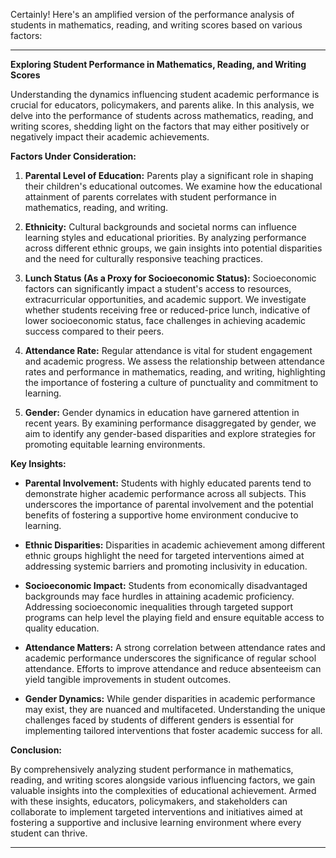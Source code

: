 Certainly! Here's an amplified version of the performance analysis of students in mathematics, reading, and writing scores based on various factors:

---

**Exploring Student Performance in Mathematics, Reading, and Writing Scores**

Understanding the dynamics influencing student academic performance is crucial for educators, policymakers, and parents alike. In this analysis, we delve into the performance of students across mathematics, reading, and writing scores, shedding light on the factors that may either positively or negatively impact their academic achievements.

**Factors Under Consideration:**

1. **Parental Level of Education:** Parents play a significant role in shaping their children's educational outcomes. We examine how the educational attainment of parents correlates with student performance in mathematics, reading, and writing.

2. **Ethnicity:** Cultural backgrounds and societal norms can influence learning styles and educational priorities. By analyzing performance across different ethnic groups, we gain insights into potential disparities and the need for culturally responsive teaching practices.

3. **Lunch Status (As a Proxy for Socioeconomic Status):** Socioeconomic factors can significantly impact a student's access to resources, extracurricular opportunities, and academic support. We investigate whether students receiving free or reduced-price lunch, indicative of lower socioeconomic status, face challenges in achieving academic success compared to their peers.

4. **Attendance Rate:** Regular attendance is vital for student engagement and academic progress. We assess the relationship between attendance rates and performance in mathematics, reading, and writing, highlighting the importance of fostering a culture of punctuality and commitment to learning.

5. **Gender:** Gender dynamics in education have garnered attention in recent years. By examining performance disaggregated by gender, we aim to identify any gender-based disparities and explore strategies for promoting equitable learning environments.

**Key Insights:**

- **Parental Involvement:** Students with highly educated parents tend to demonstrate higher academic performance across all subjects. This underscores the importance of parental involvement and the potential benefits of fostering a supportive home environment conducive to learning.

- **Ethnic Disparities:** Disparities in academic achievement among different ethnic groups highlight the need for targeted interventions aimed at addressing systemic barriers and promoting inclusivity in education.

- **Socioeconomic Impact:** Students from economically disadvantaged backgrounds may face hurdles in attaining academic proficiency. Addressing socioeconomic inequalities through targeted support programs can help level the playing field and ensure equitable access to quality education.

- **Attendance Matters:** A strong correlation between attendance rates and academic performance underscores the significance of regular school attendance. Efforts to improve attendance and reduce absenteeism can yield tangible improvements in student outcomes.

- **Gender Dynamics:** While gender disparities in academic performance may exist, they are nuanced and multifaceted. Understanding the unique challenges faced by students of different genders is essential for implementing tailored interventions that foster academic success for all.

**Conclusion:**

By comprehensively analyzing student performance in mathematics, reading, and writing scores alongside various influencing factors, we gain valuable insights into the complexities of educational achievement. Armed with these insights, educators, policymakers, and stakeholders can collaborate to implement targeted interventions and initiatives aimed at fostering a supportive and inclusive learning environment where every student can thrive.

---
